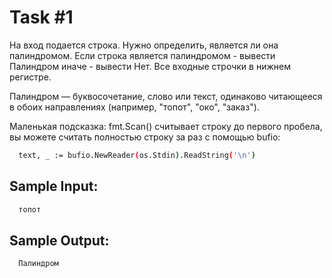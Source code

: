 # Task #1
На вход подается строка. Нужно определить, является ли она палиндромом. Если строка является палиндромом - вывести Палиндром иначе - вывести Нет. Все входные строчки в нижнем регистре.

Палиндром — буквосочетание, слово или текст, одинаково читающееся в обоих направлениях (например, "топот", "око", "заказ").

Маленькая подсказка: fmt.Scan() считывает строку до первого пробела, вы можете считать полностью строку за раз с помощью bufio:

```bash
  text, _ := bufio.NewReader(os.Stdin).ReadString('\n')
```

## Sample Input:
```bash
  топот
```

## Sample Output:

```bash   
  Палиндром
```